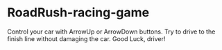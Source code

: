 # RoadRush-racing-game
Control your car with ArrowUp or ArrowDown buttons.
Try to drive to the finish line without damaging the car.
Good Luck, driver!
